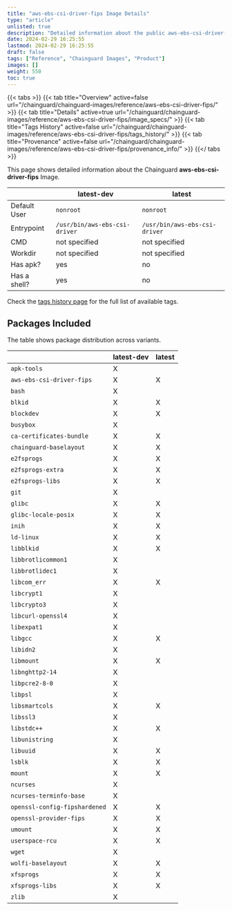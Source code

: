 ```yaml
---
title: "aws-ebs-csi-driver-fips Image Details"
type: "article"
unlisted: true
description: "Detailed information about the public aws-ebs-csi-driver-fips Chainguard Image."
date: 2024-02-29 16:25:55
lastmod: 2024-02-29 16:25:55
draft: false
tags: ["Reference", "Chainguard Images", "Product"]
images: []
weight: 550
toc: true
---
```


{{< tabs >}}
{{< tab title="Overview" active=false url="/chainguard/chainguard-images/reference/aws-ebs-csi-driver-fips/" >}}
{{< tab title="Details" active=true url="/chainguard/chainguard-images/reference/aws-ebs-csi-driver-fips/image_specs/" >}}
{{< tab title="Tags History" active=false url="/chainguard/chainguard-images/reference/aws-ebs-csi-driver-fips/tags_history/" >}}
{{< tab title="Provenance" active=false url="/chainguard/chainguard-images/reference/aws-ebs-csi-driver-fips/provenance_info/" >}}
{{</ tabs >}}

This page shows detailed information about the Chainguard **aws-ebs-csi-driver-fips** Image.

|              | latest-dev                    | latest                        |
|--------------|-------------------------------|-------------------------------|
| Default User | `nonroot`                     | `nonroot`                     |
| Entrypoint   | `/usr/bin/aws-ebs-csi-driver` | `/usr/bin/aws-ebs-csi-driver` |
| CMD          | not specified                 | not specified                 |
| Workdir      | not specified                 | not specified                 |
| Has apk?     | yes                           | no                            |
| Has a shell? | yes                           | no                            |

Check the [tags history page](/chainguard/chainguard-images/reference/aws-ebs-csi-driver-fips/tags_history/) for the full list of available tags.

## Packages Included
The table shows package distribution across variants.

|                               | latest-dev | latest |
|-------------------------------|------------|--------|
| `apk-tools`                   | X          |        |
| `aws-ebs-csi-driver-fips`     | X          | X      |
| `bash`                        | X          |        |
| `blkid`                       | X          | X      |
| `blockdev`                    | X          | X      |
| `busybox`                     | X          |        |
| `ca-certificates-bundle`      | X          | X      |
| `chainguard-baselayout`       | X          | X      |
| `e2fsprogs`                   | X          | X      |
| `e2fsprogs-extra`             | X          | X      |
| `e2fsprogs-libs`              | X          | X      |
| `git`                         | X          |        |
| `glibc`                       | X          | X      |
| `glibc-locale-posix`          | X          | X      |
| `inih`                        | X          | X      |
| `ld-linux`                    | X          | X      |
| `libblkid`                    | X          | X      |
| `libbrotlicommon1`            | X          |        |
| `libbrotlidec1`               | X          |        |
| `libcom_err`                  | X          | X      |
| `libcrypt1`                   | X          |        |
| `libcrypto3`                  | X          |        |
| `libcurl-openssl4`            | X          |        |
| `libexpat1`                   | X          |        |
| `libgcc`                      | X          | X      |
| `libidn2`                     | X          |        |
| `libmount`                    | X          | X      |
| `libnghttp2-14`               | X          |        |
| `libpcre2-8-0`                | X          |        |
| `libpsl`                      | X          |        |
| `libsmartcols`                | X          | X      |
| `libssl3`                     | X          |        |
| `libstdc++`                   | X          | X      |
| `libunistring`                | X          |        |
| `libuuid`                     | X          | X      |
| `lsblk`                       | X          | X      |
| `mount`                       | X          | X      |
| `ncurses`                     | X          |        |
| `ncurses-terminfo-base`       | X          |        |
| `openssl-config-fipshardened` | X          | X      |
| `openssl-provider-fips`       | X          | X      |
| `umount`                      | X          | X      |
| `userspace-rcu`               | X          | X      |
| `wget`                        | X          |        |
| `wolfi-baselayout`            | X          | X      |
| `xfsprogs`                    | X          | X      |
| `xfsprogs-libs`               | X          | X      |
| `zlib`                        | X          |        |

